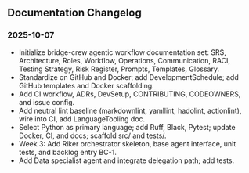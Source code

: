 ## Documentation Changelog

### 2025-10-07
- Initialize bridge-crew agentic workflow documentation set: SRS, Architecture, Roles, Workflow, Operations, Communication, RACI, Testing Strategy, Risk Register, Prompts, Templates, Glossary.
 - Standardize on GitHub and Docker; add DevelopmentSchedule; add GitHub templates and Docker scaffolding.
 - Add CI workflow, ADRs, DevSetup, CONTRIBUTING, CODEOWNERS, and issue config.
 - Add neutral lint baseline (markdownlint, yamllint, hadolint, actionlint), wire into CI, add LanguageTooling doc.
 - Select Python as primary language; add Ruff, Black, Pytest; update Docker, CI, and docs; scaffold src/ and tests/.
 - Week 3: Add Riker orchestrator skeleton, base agent interface, unit tests, and backlog entry BC-1.
 - Add Data specialist agent and integrate delegation path; add tests.


